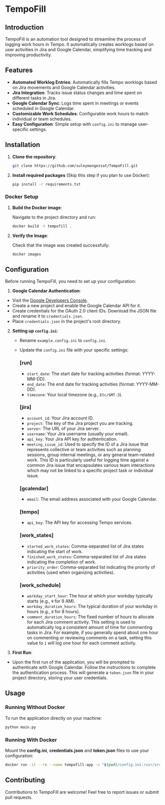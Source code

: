 # TempoFill

## Introduction
TempoFill is an automation tool designed to streamline the process of logging work hours in Tempo. It automatically creates worklogs based on user activities in Jira and Google Calendar, simplifying time tracking and improving productivity.

## Features
- **Automated Worklog Entries**: Automatically fills Tempo worklogs based on Jira movements and Google Calendar activities.
- **Jira Integration**: Tracks issue status changes and time spent on different tasks in Jira.
- **Google Calendar Sync**: Logs time spent in meetings or events scheduled in Google Calendar.
- **Customizable Work Schedules**: Configurable work hours to match individual or team schedules.
- **Easy Configuration**: Simple setup with `config.ini` to manage user-specific settings.

## Installation
1. **Clone the repository**:
   ```bash
   git clone https://github.com/suleymangezsat/TempoFill.git
   ```
2. **Install required packages**  (Skip this step if you plan to use Docker):
   ```bash
   pip install -r requirements.txt
   ```

### Docker Setup

1. **Build the Docker image**:
   
   Navigate to the project directory and run:
   ```bash
   docker build -t tempofill .
   ```

2. **Verify the Image**:
   
   Check that the image was created successfully:
   ```bash
   docker images
   ```
   
## Configuration
Before running TempoFill, you need to set up your configuration:

1. **Google Calendar Authentication**:
- Visit the [Google Developers Console](https://console.cloud.google.com/project).
- Create a new project and enable the Google Calendar API for it.
- Create credentials for the OAuth 2.0 client IDs. Download the JSON file and rename it to `credentials.json`.
- Place `credentials.json` in the project's root directory.

2. **Setting up `config.ini`**:
   - Rename `example.config.ini` to `config.ini`.
   - Update the `config.ini` file with your specific settings:

     ### [run]
     - `start_date`: The start date for tracking activities (format: YYYY-MM-DD).
     - `end_date`: The end date for tracking activities (format: YYYY-MM-DD).
     - `timezone`: Your local timezone (e.g., `Etc/GMT-3`).

     ### [jira]
     - `account_id`: Your Jira account ID.
     - `project`: The key of the Jira project you are tracking.
     - `server`: The URL of your Jira server.
     - `username`: Your Jira username (usually your email).
     - `api_key`: Your Jira API key for authentication.
     - `meeting_issue_id`: Used to specify the ID of a Jira issue that represents collective or team activities such as planning sessions, group internal meetings, or any general team-related work. This ID is particularly useful for logging time against a common Jira issue that encapsulates various team interactions which may not be linked to a specific project task or individual issue.

     ### [gcalendar]
     - `email`: The email address associated with your Google Calendar.

     ### [tempo]
     - `api_key`: The API key for accessing Tempo services.

     ### [work_states]
     - `started_work_states`: Comma-separated list of Jira states indicating the start of work.
     - `finished_work_states`: Comma-separated list of Jira states indicating the completion of work.
     - `priority_order`: Comma-separated list indicating the priority of activities (used when organizing activities).

     ### [work_schedule]
     - `workday_start_hour`: The hour at which your workday typically starts (e.g., `9` for 9 AM).
     - `workday_duration_hours`: The typical duration of your workday in hours (e.g., `8` for 8 hours).
     - `comment_duration_hours`: The fixed number of hours to allocate for each Jira comment activity. This setting is used to automatically log a consistent amount of time for commenting tasks in Jira. For example, if you generally spend about one hour on commenting or reviewing comments on a task, setting this value to `1` will log one hour for each comment activity.
    
3. **First Run**:
- Upon the first run of the application, you will be prompted to authenticate with Google Calendar. Follow the instructions to complete the authentication process. This will generate a `token.json` file in your project directory, storing your user credentials.

## Usage
### Running Without Docker

To run the application directly on your machine:

```bash
python main.py
```

### Running With Docker
   
Mount the **config.ini**, **credentials.json** and **token.json** files to use your configuration:
```bash
docker run -it --rm --name tempofill-app -v "$(pwd)/config.ini:/usr/src/app/config.ini" -v "$(pwd)/credentials.json:/usr/src/app/credentials.json" -v "$(pwd)/token.json:/usr/src/app/token.json" tempofill
```

## Contributing
Contributions to TempoFill are welcome! Feel free to report issues or submit pull requests.